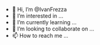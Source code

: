 - 👋 Hi, I’m @IvanFrezza
- 👀 I’m interested in ...
- 🌱 I’m currently learning ...
- 💞️ I’m looking to collaborate on ...
- 📫 How to reach me ...

<!---
IvanFrezza/IvanFrezza is a ✨ special ✨ repository because its `README.md` (this file) appears on your GitHub profile.
You can click the Preview link to take a look at your changes.
--->
